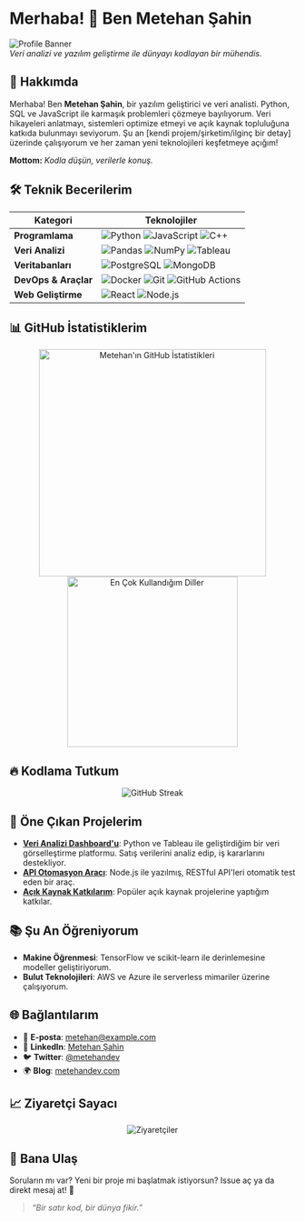 # Merhaba! 👋 Ben Metehan Şahin

![Profile Banner](https://via.placeholder.com/1200x300/0f1117/00d4ff?text=Metehan+%C5%9Eahin+-+Software+Engineer+%26+Data+Wizard)  
*Veri analizi ve yazılım geliştirme ile dünyayı kodlayan bir mühendis.*

## 🚀 Hakkımda
Merhaba! Ben **Metehan Şahin**, bir yazılım geliştirici ve veri analisti. Python, SQL ve JavaScript ile karmaşık problemleri çözmeye bayılıyorum. Veri hikayeleri anlatmayı, sistemleri optimize etmeyi ve açık kaynak topluluğuna katkıda bulunmayı seviyorum. Şu an [kendi projem/şirketim/ilginç bir detay] üzerinde çalışıyorum ve her zaman yeni teknolojileri keşfetmeye açığım!  

**Mottom:** *Kodla düşün, verilerle konuş.*

## 🛠️ Teknik Becerilerim
| **Kategori**         | **Teknolojiler**                                                                 |
|-----------------------|----------------------------------------------------------------------------------|
| **Programlama**       | ![Python](https://img.shields.io/badge/Python-3776AB?style=for-the-badge&logo=python&logoColor=white) ![JavaScript](https://img.shields.io/badge/JavaScript-F7DF1E?style=for-the-badge&logo=javascript&logoColor=black) ![C++](https://img.shields.io/badge/C++-00599C?style=for-the-badge&logo=c%2B%2B&logoColor=white) |
| **Veri Analizi**      | ![Pandas](https://img.shields.io/badge/Pandas-150458?style=for-the-badge&logo=pandas&logoColor=white) ![NumPy](https://img.shields.io/badge/NumPy-013243?style=for-the-badge&logo=numpy&logoColor=white) ![Tableau](https://img.shields.io/badge/Tableau-E97627?style=for-the-badge&logo=tableau&logoColor=white) |
| **Veritabanları**     | ![PostgreSQL](https://img.shields.io/badge/PostgreSQL-316192?style=for-the-badge&logo=postgresql&logoColor=white) ![MongoDB](https://img.shields.io/badge/MongoDB-47A248?style=for-the-badge&logo=mongodb&logoColor=white) |
| **DevOps & Araçlar**  | ![Docker](https://img.shields.io/badge/Docker-2496ED?style=for-the-badge&logo=docker&logoColor=white) ![Git](https://img.shields.io/badge/Git-F05032?style=for-the-badge&logo=git&logoColor=white) ![GitHub Actions](https://img.shields.io/badge/GitHub%20Actions-2088FF?style=for-the-badge&logo=github-actions&logoColor=white) |
| **Web Geliştirme**    | ![React](https://img.shields.io/badge/React-61DAFB?style=for-the-badge&logo=react&logoColor=black) ![Node.js](https://img.shields.io/badge/Node.js-339933?style=for-the-badge&logo=node.js&logoColor=white) |

## 📊 GitHub İstatistiklerim
<div align="center">
  <img src="https://github-readme-stats.vercel.app/api?username=metehandev&show_icons=true&theme=dracula&hide_border=true" alt="Metehan'ın GitHub İstatistikleri" width="400"/>
  <img src="https://github-readme-stats.vercel.app/api/top-langs/?username=metehandev&layout=compact&theme=dracula&hide_border=true" alt="En Çok Kullandığım Diller" width="300"/>
</div>

## 🔥 Kodlama Tutkum
<div align="center">
  <img src="https://github-readme-streak-stats.herokuapp.com/?user=metehandev&theme=dracula&hide_border=true" alt="GitHub Streak" />
</div>

## 🌟 Öne Çıkan Projelerim
- **[Veri Analizi Dashboard'u](https://github.com/metehandev/data-dashboard)**: Python ve Tableau ile geliştirdiğim bir veri görselleştirme platformu. Satış verilerini analiz edip, iş kararlarını destekliyor.
- **[API Otomasyon Aracı](https://github.com/metehandev/api-automator)**: Node.js ile yazılmış, RESTful API'leri otomatik test eden bir araç.
- **[Açık Kaynak Katkılarım](https://github.com/metehandev/open-source)**: Popüler açık kaynak projelerine yaptığım katkılar.

## 📚 Şu An Öğreniyorum
- **Makine Öğrenmesi**: TensorFlow ve scikit-learn ile derinlemesine modeller geliştiriyorum.
- **Bulut Teknolojileri**: AWS ve Azure ile serverless mimariler üzerine çalışıyorum.

## 🌐 Bağlantılarım
- 📧 **E-posta**: [metehan@example.com](mailto:metehan@example.com)
- 🔗 **LinkedIn**: [Metehan Şahin](https://linkedin.com/in/metehandev)
- 🐦 **Twitter**: [@metehandev](https://twitter.com/metehandev)
- 🌍 **Blog**: [metehandev.com](https://metehandev.com)

## 📈 Ziyaretçi Sayacı
<div align="center">
  <img src="https://profile-counter.glitch.me/metehandev/count.svg" alt="Ziyaretçiler" />
</div>

## 💬 Bana Ulaş
Soruların mı var? Yeni bir proje mi başlatmak istiyorsun? Issue aç ya da direkt mesaj at! 🚀

> *“Bir satır kod, bir dünya fikir.”*
